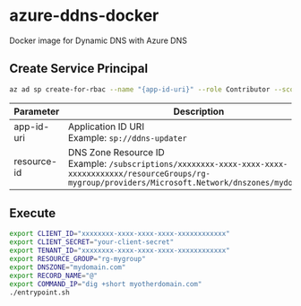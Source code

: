 # azure-ddns-docker
Docker image for Dynamic DNS with Azure DNS

## Create Service Principal

```sh
az ad sp create-for-rbac --name "{app-id-uri}" --role Contributor --scope "{resource-id}"
```

| Parameter | Description |
| --- | --- |
| app-id-uri | Application ID URI<br />Example: `sp://ddns-updater` |
| resource-id | DNS Zone Resource ID<br />Example: `/subscriptions/xxxxxxxx-xxxx-xxxx-xxxx-xxxxxxxxxxxx/resourceGroups/rg-mygroup/providers/Microsoft.Network/dnszones/mydomain.com` |

## Execute

```sh
export CLIENT_ID="xxxxxxxx-xxxx-xxxx-xxxx-xxxxxxxxxxxx"
export CLIENT_SECRET="your-client-secret"
export TENANT_ID="xxxxxxxx-xxxx-xxxx-xxxx-xxxxxxxxxxxx"
export RESOURCE_GROUP="rg-mygroup"
export DNSZONE="mydomain.com"
export RECORD_NAME="@"
export COMMAND_IP="dig +short myotherdomain.com"
./entrypoint.sh
```
